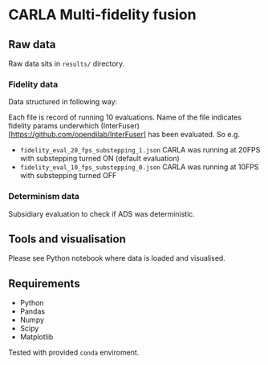 # CARLA Multi-fidelity fusion

## Raw data

Raw data sits in `results/` directory.

### Fidelity data

Data structured in following way:

Each file is record of running 10 evaluations.
Name of the file indicates fidelity params underwhich (InterFuser)[https://github.com/opendilab/InterFuser] has been evaluated.
So e.g. 
- `fidelity_eval_20_fps_substepping_1.json` CARLA was running at 20FPS with substepping turned ON (default evaluation)
- `fidelity_eval_10_fps_substepping_0.json` CARLA was running at 10FPS with substepping turned OFF


### Determinism data

Subsidiary evaluation to check if ADS was deterministic.

## Tools and visualisation

Please see Python notebook where data is loaded and visualised.

## Requirements

- Python
- Pandas
- Numpy
- Scipy
- Matplotlib

Tested with provided `conda` enviroment.
